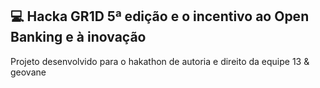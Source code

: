## 💻  Hacka GR1D 5ª edição e o incentivo ao Open Banking e à inovação

Projeto desenvolvido para o hakathon de autoria e direito da equipe 13 & geovane 

